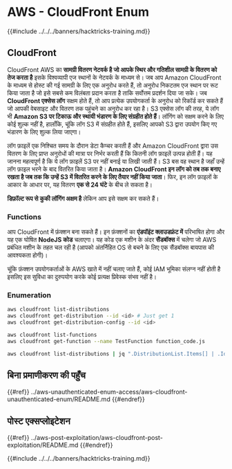 # AWS - CloudFront Enum

{{#include ../../../banners/hacktricks-training.md}}

## CloudFront

CloudFront AWS का **सामग्री वितरण नेटवर्क है जो आपके स्थिर और गतिशील सामग्री के वितरण को तेज करता है** इसके विश्वव्यापी एज स्थानों के नेटवर्क के माध्यम से। जब आप Amazon CloudFront के माध्यम से होस्ट की गई सामग्री के लिए एक अनुरोध करते हैं, तो अनुरोध निकटतम एज स्थान पर रूट किया जाता है जो इसे सबसे कम विलंबता प्रदान करता है ताकि सर्वोत्तम प्रदर्शन दिया जा सके। जब **CloudFront एक्सेस लॉग** सक्षम होते हैं, तो आप प्रत्येक उपयोगकर्ता के अनुरोध को रिकॉर्ड कर सकते हैं जो आपकी वेबसाइट और वितरण तक पहुंचने का अनुरोध कर रहा है। S3 एक्सेस लॉग की तरह, ये लॉग भी **Amazon S3 पर टिकाऊ और स्थायी भंडारण के लिए संग्रहीत होते हैं**। लॉगिंग को सक्षम करने के लिए कोई शुल्क नहीं है, हालाँकि, चूंकि लॉग S3 में संग्रहीत होते हैं, इसलिए आपको S3 द्वारा उपयोग किए गए भंडारण के लिए शुल्क लिया जाएगा।

लॉग फ़ाइलें एक निश्चित समय के दौरान डेटा कैप्चर करती हैं और Amazon CloudFront द्वारा उस वितरण के लिए प्राप्त अनुरोधों की मात्रा पर निर्भर करती हैं कि कितनी लॉग फ़ाइलें उत्पन्न होती हैं। यह जानना महत्वपूर्ण है कि ये लॉग फ़ाइलें S3 पर नहीं बनाई या लिखी जाती हैं। S3 बस वह स्थान है जहाँ उन्हें लॉग फ़ाइल भरने के बाद वितरित किया जाता है। **Amazon CloudFront इन लॉग को तब तक बनाए रखता है जब तक कि उन्हें S3 में वितरित करने के लिए तैयार नहीं किया जाता**। फिर, इन लॉग फ़ाइलों के आकार के आधार पर, यह वितरण **एक से 24 घंटे** के बीच ले सकता है।

**डिफ़ॉल्ट रूप से कुकी लॉगिंग अक्षम है** लेकिन आप इसे सक्षम कर सकते हैं।

### Functions

आप CloudFront में फ़ंक्शन बना सकते हैं। इन फ़ंक्शनों का **एंडपॉइंट क्लाउडफ्रंट में** परिभाषित होगा और यह एक घोषित **NodeJS कोड** चलाएगा। यह कोड एक मशीन के अंदर **सैंडबॉक्स** में चलेगा जो AWS प्रबंधित मशीन के तहत चल रही है (आपको अंतर्निहित OS से बचने के लिए एक सैंडबॉक्स बायपास की आवश्यकता होगी)।

चूंकि फ़ंक्शन उपयोगकर्ताओं के AWS खाते में नहीं चलाए जाते हैं, कोई IAM भूमिका संलग्न नहीं होती है इसलिए इस सुविधा का दुरुपयोग करके कोई प्रत्यक्ष प्रिवेस्क संभव नहीं है।

### Enumeration
```bash
aws cloudfront list-distributions
aws cloudfront get-distribution --id <id> # Just get 1
aws cloudfront get-distribution-config --id <id>

aws cloudfront list-functions
aws cloudfront get-function --name TestFunction function_code.js

aws cloudfront list-distributions | jq ".DistributionList.Items[] | .Id, .Origins.Items[].Id, .Origins.Items[].DomainName, .AliasICPRecordals[].CNAME"
```
## बिना प्रमाणीकरण की पहुँच

{{#ref}}
../aws-unauthenticated-enum-access/aws-cloudfront-unauthenticated-enum/README.md
{{#endref}}

## पोस्ट एक्सप्लोइटेशन

{{#ref}}
../aws-post-exploitation/aws-cloudfront-post-exploitation/README.md
{{#endref}}

{{#include ../../../banners/hacktricks-training.md}}
